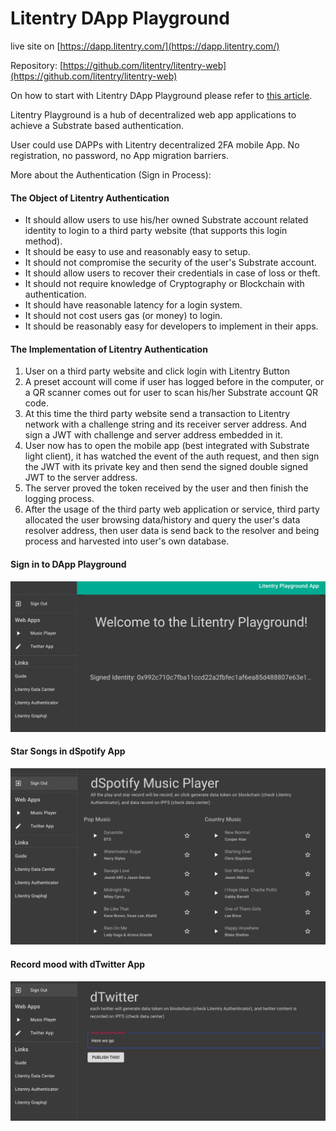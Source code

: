 # Litentry DApp Playground

live site on [https://dapp.litentry.com/](https://dapp.litentry.com/)

Repository: [https://github.com/litentry/litentry-web](https://github.com/litentry/litentry-web)

On how to start with Litentry DApp Playground please refer to [this article](https://www.litentry.com/post/play-litentry-dapps-with-ipfs-part-1).

Litentry Playground is a hub of decentralized web app applications to achieve a Substrate based authentication.

User could use DAPPs with Litentry decentralized 2FA mobile App. No registration, no password, no App migration barriers.

More about the Authentication (Sign in Process):

#### The Object of Litentry Authentication

* It should allow users to use his/her owned Substrate account related identity to login to a third party website (that supports this login method).
* It should be easy to use and reasonably easy to setup.
* It should not compromise the security of the user's Substrate account.
* It should allow users to recover their credentials in case of loss or theft.
* It should not require knowledge of Cryptography or Blockchain with authentication.
* It should have reasonable latency for a login system.
* It should not cost users gas (or money) to login.
* It should be reasonably easy for developers to implement in their apps.

#### The Implementation of Litentry Authentication

1. User on a third party website and click login with Litentry Button
2. A preset account will come if user has logged before in the computer, or a QR scanner comes out for user to scan his/her Substrate account QR code.
3. At this time the third party website send a transaction to Litentry network with a challenge string and its receiver server address. And sign a JWT with challenge and server address embedded in it.
4. User now has to open the mobile app (best integrated with Substrate light client), it has watched the event of the auth request, and then sign the JWT with its private key and then send the signed double signed JWT to the server address.
 5. The server proved the token received by the user and then finish the logging process.
 6. After the usage of the third party web application or service, third party allocated the user browsing data/history and query the user's data resolver address, then user data is send back to the resolver and being process and harvested into user's own database.

#### Sign in to DApp Playground

![Sign in](./web1.png)

#### Star Songs in dSpotify App

![star songs](./web2.png)

#### Record mood with dTwitter App

![record mood](./web3.png)
